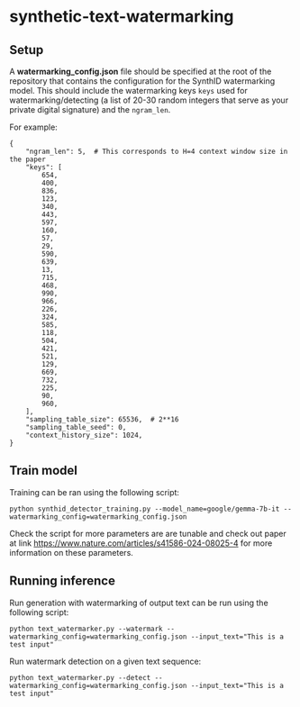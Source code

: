 # synthetic-text-watermarking

## Setup

A **watermarking_config.json** file should be specified at the root of the repository that contains the configuration for the SynthID watermarking model. This should include the watermarking keys `keys` used for watermarking/detecting (a list of 20-30 random integers that serve as your private digital signature) and the `ngram_len`.

For example:
```
{
    "ngram_len": 5,  # This corresponds to H=4 context window size in the paper
    "keys": [
        654,
        400,
        836,
        123,
        340,
        443,
        597,
        160,
        57,
        29,
        590,
        639,
        13,
        715,
        468,
        990,
        966,
        226,
        324,
        585,
        118,
        504,
        421,
        521,
        129,
        669,
        732,
        225,
        90,
        960,
    ],
    "sampling_table_size": 65536,  # 2**16
    "sampling_table_seed": 0,
    "context_history_size": 1024,
}
```


## Train model

Training can be ran using the following script:

```
python synthid_detector_training.py --model_name=google/gemma-7b-it --watermarking_config=watermarking_config.json
```

Check the script for more parameters are are tunable and check out paper at link https://www.nature.com/articles/s41586-024-08025-4 for more information on these parameters.


## Running inference

Run generation with watermarking of output text can be run using the following script:

```
python text_watermarker.py --watermark --watermarking_config=watermarking_config.json --input_text="This is a test input"
```

Run watermark detection on a given text sequence:

```
python text_watermarker.py --detect --watermarking_config=watermarking_config.json --input_text="This is a test input"
```
